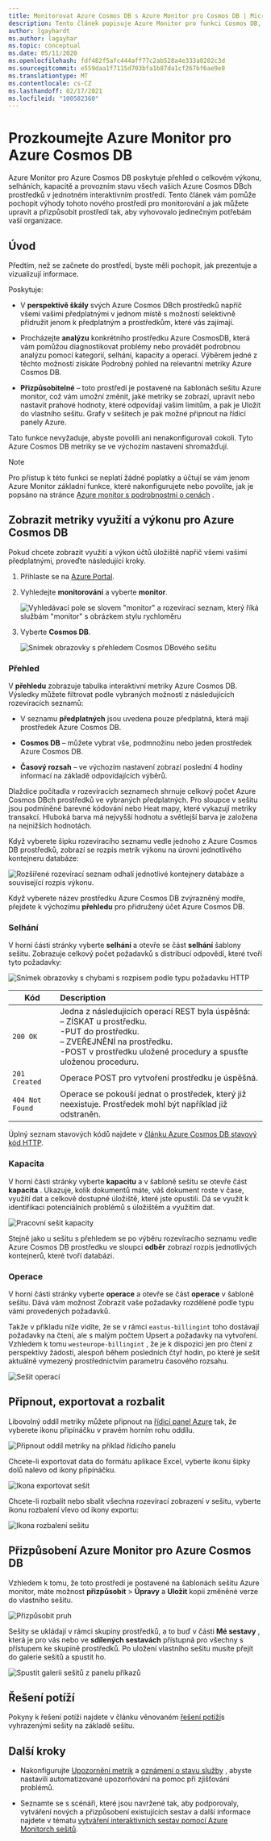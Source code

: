 ```yaml
---
title: Monitorovat Azure Cosmos DB s Azure Monitor pro Cosmos DB | Microsoft Docs
description: Tento článek popisuje Azure Monitor pro funkci Cosmos DB, která poskytuje Cosmos DBm vlastníkům rychlé porozumění problémům s výkonem a využitím jejich účtů CosmosDB.
author: lgayhardt
ms.author: lagayhar
ms.topic: conceptual
ms.date: 05/11/2020
ms.openlocfilehash: fdf482f5afc444aff77c2ab528a4e333a0282c3d
ms.sourcegitcommit: e559daa1f7115d703bfa1b87da1cf267bf6ae9e8
ms.translationtype: MT
ms.contentlocale: cs-CZ
ms.lasthandoff: 02/17/2021
ms.locfileid: "100582360"
---
```

# <a name="explore-azure-monitor-for-azure-cosmos-db"></a>Prozkoumejte Azure Monitor pro Azure Cosmos DB

Azure Monitor pro Azure Cosmos DB poskytuje přehled o celkovém výkonu, selháních, kapacitě a provozním stavu všech vašich Azure Cosmos DBch prostředků v jednotném interaktivním prostředí. Tento článek vám pomůže pochopit výhody tohoto nového prostředí pro monitorování a jak můžete upravit a přizpůsobit prostředí tak, aby vyhovovalo jedinečným potřebám vaší organizace.   

## <a name="introduction"></a>Úvod

Předtím, než se začnete do prostředí, byste měli pochopit, jak prezentuje a vizualizují informace. 

Poskytuje:

* V **perspektivě škály** svých Azure Cosmos DBch prostředků napříč všemi vašimi předplatnými v jednom místě s možností selektivně přidružit jenom k předplatným a prostředkům, které vás zajímají.

* Procházejte **analýzu** konkrétního prostředku Azure CosmosDB, která vám pomůžou diagnostikovat problémy nebo provádět podrobnou analýzu pomocí kategorií, selhání, kapacity a operací. Výběrem jedné z těchto možností získáte Podrobný pohled na relevantní metriky Azure Cosmos DB.  

* **Přizpůsobitelné** – toto prostředí je postavené na šablonách sešitu Azure monitor, což vám umožní změnit, jaké metriky se zobrazí, upravit nebo nastavit prahové hodnoty, které odpovídají vašim limitům, a pak je Uložit do vlastního sešitu. Grafy v sešitech je pak možné připnout na řídicí panely Azure.  

Tato funkce nevyžaduje, abyste povolili ani nenakonfigurovali cokoli. Tyto Azure Cosmos DB metriky se ve výchozím nastavení shromažďují.

>[!NOTE]
>Pro přístup k této funkci se neplatí žádné poplatky a účtují se vám jenom Azure Monitor základní funkce, které nakonfigurujete nebo povolíte, jak je popsáno na stránce [Azure monitor s podrobnostmi o cenách](https://azure.microsoft.com/pricing/details/monitor/) .

## <a name="view-utilization-and-performance-metrics-for-azure-cosmos-db"></a>Zobrazit metriky využití a výkonu pro Azure Cosmos DB

Pokud chcete zobrazit využití a výkon účtů úložiště napříč všemi vašimi předplatnými, proveďte následující kroky.

1. Přihlaste se na [Azure Portal](https://portal.azure.com).

2. Vyhledejte **monitorování** a vyberte **monitor**.

    ![Vyhledávací pole se slovem "monitor" a rozevírací seznam, který říká službám "monitor" s obrázkem stylu rychloměru](./media/cosmosdb-insights-overview/search-monitor.png)

3. Vyberte **Cosmos DB**.

    ![Snímek obrazovky s přehledem Cosmos DBového sešitu](./media/cosmosdb-insights-overview/cosmos-db.png)

### <a name="overview"></a>Přehled

V **přehledu** zobrazuje tabulka interaktivní metriky Azure Cosmos DB. Výsledky můžete filtrovat podle vybraných možností z následujících rozevíracích seznamů:

* V seznamu **předplatných** jsou uvedena pouze předplatná, která mají prostředek Azure Cosmos DB.  

* **Cosmos DB** – můžete vybrat vše, podmnožinu nebo jeden prostředek Azure Cosmos DB.

* **Časový rozsah** – ve výchozím nastavení zobrazí poslední 4 hodiny informací na základě odpovídajících výběrů.

Dlaždice počítadla v rozevíracích seznamech shrnuje celkový počet Azure Cosmos DBch prostředků ve vybraných předplatných. Pro sloupce v sešitu jsou podmíněné barevné kódování nebo Heat mapy, které vykazují metriky transakcí. Hluboká barva má nejvyšší hodnotu a světlejší barva je založena na nejnižších hodnotách. 

Když vyberete šipku rozevíracího seznamu vedle jednoho z Azure Cosmos DB prostředků, zobrazí se rozpis metrik výkonu na úrovni jednotlivého kontejneru databáze:

![Rozšířené rozevírací seznam odhalí jednotlivé kontejnery databáze a související rozpis výkonu.](./media/cosmosdb-insights-overview/container-view.png)

Když vyberete název prostředku Azure Cosmos DB zvýrazněný modře, přejdete k výchozímu **přehledu** pro přidružený účet Azure Cosmos DB. 

### <a name="failures"></a>Selhání

V horní části stránky vyberte **selhání** a otevře se část **selhání** šablony sešitu. Zobrazuje celkový počet požadavků s distribucí odpovědí, které tvoří tyto požadavky:

![Snímek obrazovky s chybami s rozpisem podle typu požadavku HTTP](./media/cosmosdb-insights-overview/failures.png)

| Kód |  Description       | 
|-----------|:--------------------|
| `200 OK`  | Jedna z následujících operací REST byla úspěšná: </br>– ZÍSKAT u prostředku. </br> -PUT do prostředku. </br> – ZVEŘEJNĚNÍ na prostředku. </br> -POST v prostředku uložené procedury a spusťte uloženou proceduru.|
| `201 Created` | Operace POST pro vytvoření prostředku je úspěšná. |
| `404 Not Found` | Operace se pokouší jednat o prostředek, který již neexistuje. Prostředek mohl být například již odstraněn. |

Úplný seznam stavových kódů najdete v [článku Azure Cosmos DB stavový kód HTTP](/rest/api/cosmos-db/http-status-codes-for-cosmosdb).

### <a name="capacity"></a>Kapacita

V horní části stránky vyberte **kapacitu** a v šabloně sešitu se otevře část **kapacita** . Ukazuje, kolik dokumentů máte, váš dokument roste v čase, využití dat a celkově dostupné úložiště, které jste opustili.  Dá se využít k identifikaci potenciálních problémů s úložištěm a využitím dat.

![Pracovní sešit kapacity](./media/cosmosdb-insights-overview/capacity.png) 

Stejně jako u sešitu s přehledem se po výběru rozevíracího seznamu vedle Azure Cosmos DB prostředku ve sloupci **odběr** zobrazí rozpis jednotlivých kontejnerů, které tvoří databázi.

### <a name="operations"></a>Operace 

V horní části stránky vyberte **operace** a otevře se část **operace** v šabloně sešitu. Dává vám možnost Zobrazit vaše požadavky rozdělené podle typu vámi provedených požadavků. 

Takže v příkladu níže vidíte, že se v rámci `eastus-billingint` toho dostávají požadavky na čtení, ale s malým počtem Upsert a požadavky na vytvoření. Vzhledem k tomu `westeurope-billingint` , že je k dispozici jen pro čtení z perspektivy žádosti, alespoň během posledních čtyř hodin, po které je sešit aktuálně vymezený prostřednictvím parametru časového rozsahu.

![Sešit operací](./media/cosmosdb-insights-overview/operation.png) 

## <a name="pin-export-and-expand"></a>Připnout, exportovat a rozbalit

Libovolný oddíl metriky můžete připnout na [řídicí panel Azure](../../azure-portal/azure-portal-dashboards.md) tak, že vyberete ikonu připínáčku v pravém horním rohu oddílu.

![Připnout oddíl metriky na příklad řídicího panelu](./media/cosmosdb-insights-overview/pin.png)

Chcete-li exportovat data do formátu aplikace Excel, vyberte ikonu šipky dolů nalevo od ikony připínáčku.

![Ikona exportovat sešit](./media/cosmosdb-insights-overview/export.png)

Chcete-li rozbalit nebo sbalit všechna rozevírací zobrazení v sešitu, vyberte ikonu rozbalení vlevo od ikony exportu:

![Ikona rozbalení sešitu](./media/cosmosdb-insights-overview/expand.png)

## <a name="customize-azure-monitor-for-azure-cosmos-db"></a>Přizpůsobení Azure Monitor pro Azure Cosmos DB

Vzhledem k tomu, že toto prostředí je postavené na šablonách sešitu Azure monitor, máte možnost **přizpůsobit**  >  **Úpravy** a **Uložit** kopii změněné verze do vlastního sešitu. 

![Přizpůsobit pruh](./media/cosmosdb-insights-overview/customize.png)

Sešity se ukládají v rámci skupiny prostředků, a to buď v části **Mé sestavy** , která je pro vás nebo ve **sdílených sestavách** přístupná pro všechny s přístupem ke skupině prostředků. Po uložení vlastního sešitu musíte přejít do galerie sešitů a spustit ho.

![Spustit galerii sešitů z panelu příkazů](./media/cosmosdb-insights-overview/gallery.png)

## <a name="troubleshooting"></a>Řešení potíží

Pokyny k řešení potíží najdete v článku věnovaném [řešení potíží](troubleshoot-workbooks.md)s vyhrazenými sešity na základě sešitu.

## <a name="next-steps"></a>Další kroky

* Nakonfigurujte [Upozornění metrik](../alerts/alerts-metric.md) a [oznámení o stavu služby](../../service-health/alerts-activity-log-service-notifications-portal.md) , abyste nastavili automatizované upozorňování na pomoc při zjišťování problémů.

* Seznamte se s scénáři, které jsou navržené tak, aby podporovaly, vytváření nových a přizpůsobení existujících sestav a další informace najdete v tématu [vytváření interaktivních sestav pomocí Azure Monitorch sešitů](../visualize/workbooks-overview.md).
